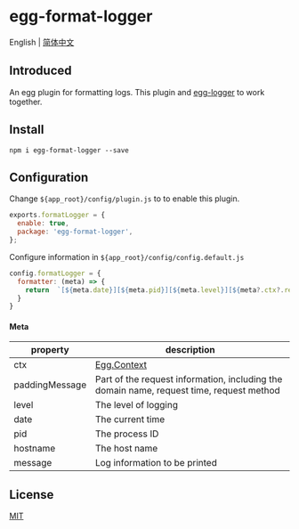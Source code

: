 # egg-format-logger
English | [简体中文](./README-zh_CN.md)
## Introduced
An egg plugin for formatting logs. This plugin and [egg-logger](https://github.com/eggjs/egg-logger) to work together.
## Install
```shell
npm i egg-format-logger --save
```
## Configuration
Change `${app_root}/config/plugin.js` to to enable this plugin.

```js
exports.formatLogger = {
  enable: true,
  package: 'egg-format-logger',
};
```

Configure information in `${app_root}/config/config.default.js  `
```js
config.formatLogger = {
  formatter: (meta) => {
    return  `[${meta.date}][${meta.pid}][${meta.level}][${meta?.ctx?.response?.status}]::${meta.message}`;
  }
}
```
#### Meta
| property | description |
| -- | -- |  
| ctx | [Egg.Context](https://eggjs.org/en/basics/objects.html#context) |
| paddingMessage | Part of the request information, including the domain name, request time, request method |  
| level   | The level of logging |  
| date   | The current time |  
| pid   | The process ID |  
| hostname  | The host name |  
| message | Log information to be printed |

## License
[MIT](./LICENSE)
